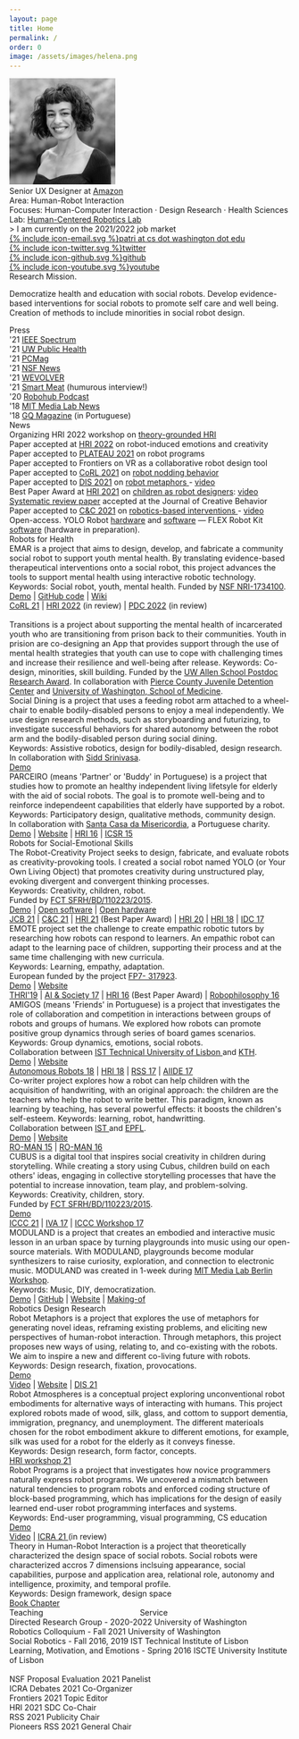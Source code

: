 ```yaml
---
layout: page
title: Home
permalink: /
order: 0
image: /assets/images/helena.png
---
```



<div class="footer-col-wrapper clearfix">

<div class="footer-col body-col-2">
	<img src="/assets/images/patriciaphoto.jpg" id="self_img" class="left padded" style="width: 190px">
</div>

<div class="footer-col body-col-3">
	<div><span class="focus">Senior UX Designer</span> at <a href="https://www.amazon.com" target="_blank">Amazon</a></div>
	<div><span class="focus">Area</span>: Human-Robot Interaction</div>
	<div><span class="focus">Focuses</span>: Human-Computer Interaction · Design Research · Health Sciences</div>
	<div><span class="focus">Lab</span>: <a href="https://hcrlab.cs.washington.edu/" target="_blank">Human-Centered Robotics Lab</a></div>
	<div><span class="focus">> I am currently on the 2021/2022 job market</span></div>


<div class="padding_top smaller">
	<div>
	<a href="mailto:{{ site.email }}" target="_blank"><span class="icon icon--email">{% include icon-email.svg %}</span>patri at cs dot washington dot edu</a>
	</div>
	<div>
	<a href="https://twitter.com/{{ site.twitter_username }}" target="_blank"><span class="icon icon--twitter">{% include icon-twitter.svg %}</span><span class="username">twitter</span></a>
	</div>
	<div>
	<a href="https://github.com/{{ site.github_username }}" target="_blank"><span class="icon icon--github">{% include icon-github.svg %}</span><span class="username">github</span></a>
	</div>
	<div>
	<a href="{{ site.youtube_url }}" target="_blank"><span class="icon icon--youtube">{% include icon-youtube.svg %}</span><span class="username">youtube</span></a>
	</div>
	</div>

</div>


</div>


<div>
	<div>  
<span class="focus right_margin">Research Mission.</span>

Democratize health and education with social robots. Develop evidence-based interventions for social robots to promote self care and well being. Creation of methods to include minorities in social robot design.
</div>


</div>


 <div class="clearfix press-and-news">

<div class="left-box">
	<div class="topic small-margin">Press</div>
	<div>
		<div class="student">'21 <a href="https://spectrum.ieee.org/social-robots-children" target="_blank">IEEE Spectrum</a></div>
		<div class="student">'21 <a href="https://www.washington.edu/populationhealth/2021/09/16/project-emar-works-to-improve-adolescent-mental-health-via-a-co-designed-social-robot/" target="_blank">UW Public Health</a></div>
		<div class="student">'21 <a href="https://www.pcmag.com/news/this-robot-wants-to-help-stressed-out-teens" target="_blank">PCMag</a></div>
		<div class="student">'21 <a href="https://beta.nsf.gov/science-matters/7-cool-nsf-funded-robots-are-advancing-science-and-helping-society?linkId=115574431" target="_blank">NSF News</a></div>
		<div class="student">'21 <a href="https://www.wevolver.com/article/yolo-robot" target="_blank">WEVOLVER</a></div>
		<div class="student">'21 <a href="https://www.youtube.com/watch?v=FbF2zd4D1uI" target="_blank">Smart Meat</a> (humurous interview!)</div>
		<div class="student">'20 <a href="https://robohub.org/fostering-creativity-rss-pioneers-and-the-yolo-robot/" target="_blank">Robohub Podcast</a></div>
		<div class="student">'18 <a href="https://www.youtube.com/watch?v=DhF9PZqpKBY&index=3&list=PLj62-wQeg_DhIx6Ug1EpzgJJrCNDCQlHv" target="_blank">MIT Media Lab News</a></div>
		<div class="student">'18 <a href="https://patricialvesoliveira.files.wordpress.com/2019/03/gq-patricia-alves-oliveira.pdf" target="_blank">GQ Magazine</a> (in Portuguese)</div>
<!-- 		<div class="student">'17 <a href="https://www.ffms.pt/blog/artigo/182/entrevista-gps-16-portugal-beneficiaria-se-houvesse-ligacao-simbiotica-entre-empresas-e-academia" target="_blank">FMS Foundation</a> (in Portuguese)</div> -->
	</div>
</div>
<div class="right-box">
	<div class="topic small-margin">News</div>
	<div>
		<div class="course">Organizing HRI 2022 workshop on <a href="https://theoriahri.wixsite.com/theoria" target="_blank">theory-grounded HRI</a></div>
		<div class="course">Paper accepted at <a href="https://humanrobotinteraction.org/2022/" target="_blank">HRI 2022</a> on robot-induced emotions and creativity</div>
		<div class="course">Paper accepted to <a href="https://2021.plateau-workshop.org/" target="_blank">PLATEAU 2021</a> on robot programs</div>
		<div class="course">Paper accepted to Frontiers on VR as a collaborative robot design tool</div>
		<div class="course">Paper accepted to <a href="https://www.robot-learning.org/" target="_blank">CoRL 2021</a> on <a href="https://openreview.net/forum?id=0WDtVJVwBcf" target="_blank"> robot nodding behavior </a></div>
		<div class="course">Paper accepted to <a href="https://dis.acm.org/2021/" target="_blank">DIS 2021</a> on <a href="https://dl.acm.org/doi/10.1145/3461778.3462060" target="_blank"> robot metaphors </a> - <a href="https://www.youtube.com/watch?v=JpDV9FF3Sf0" target="_blank">video</a></div>
		<div class="course">Best Paper Award at <a href="https://humanrobotinteraction.org/2021/awards/" target="_blank">HRI 2021</a> on <a href="https://dl.acm.org/doi/abs/10.1145/3434073.3444650"> children as robot designers</a>: <a href="https://www.youtube.com/watch?v=E2trLGclTc8&feature=youtu.be" target="_blank">video</a></div>
		<div class="course"><a href="https://onlinelibrary.wiley.com/doi/10.1002/jocb.514" target="_blank">Systematic review paper</a> accepted at the Journal of Creative Behavior</div>
		<div class="course">Paper accepted to <a href="https://dis.acm.org/2021/" target="_blank">C&C 2021</a> on <a href="https://dl.acm.org/doi/fullHtml/10.1145/3450741.3465267" target="_blank"> robotics-based interventions </a> - <a href="https://www.youtube.com/watch?v=6T-QjgF1AEo" target="_blank">video</a></div>

</div>
</div>

</div>


<div class="padding">
	<span class="focus right_margin">Open-access.</span>
YOLO Robot <a href="https://www.sciencedirect.com/science/article/pii/S2468067218300890" target="_blank">hardware</a> and
<a href="https://www.sciencedirect.com/science/article/pii/S2352711019302468" target="_blank">software</a> &mdash;
	 FLEX Robot Kit <a href="https://github.com/mayacakmak/emar" target="_blank">software</a> (hardware in preparation).
</div>

<!-- <div class="padding">
	<span class="focus right_margin">Research Groups.</span>

<a href="https://hcrlab.cs.washington.edu/" target="_blank">Human-Centered Robotics Lab</a> &mdash;

<a href="https://plait-lab.org/" target="_blank">Programming Languages for Approachable and Inclusive Tools (PLAIT)</a> &mdash; 
	 
<a href="https://rise.cs.berkeley.edu/" target="_blank">RISE Lab</a> &mdash;
	 
faculty affiliate at the <a href="https://bids.berkeley.edu/" target="_blank">Berkeley Institute for Data Science (BIDS)</a> 
</div> -->



<div class="topic">Robots for Health</div>

<div>

<div class="project">
	<div class="left_wrapper"><div class="thumbnail_wrapper">
	<div class="thumbnail" style="background-image: url(./assets/images/emar2.png)"></div>
	</div></div>
	<div class="project_description">
	<span class="lead">EMAR</span>
	is a project that aims to design, develop, and fabricate a community social robot to support youth mental health. By translating evidence-based therapeutical interventions onto a social robot, this project advances the tools to support mental health using interactive robotic technology.<br>
	Keywords: Social robot, youth, mental health. Funded by <a href="https://www.nsf.gov/awardsearch/showAward?AWD_ID=1734100" target="_blank">NSF NRI-1734100</a>.
	<div class="extras">
		<div class="links">
			<a href="https://youtu.be/rD5b_UfjV7A" target="_blank">Demo</a> |
			<a href="https://github.com/mayacakmak/emarsoftware" target="_blank">GitHub code</a> |
			<a href="https://github.com/mayacakmak/emarsoftware/wiki" target="_blank">Wiki</a>
		</div>
		<div class="paper_links">
		<a href="https://openreview.net/forum?id=0WDtVJVwBcf" target="_blank">CoRL 21</a> |
		<a href="https://humanrobotinteraction.org/2022/" target="_blank">HRI 2022</a> (in review) |
		<a href="https://pdc2022.org/" target="_blank">PDC 2022</a> (in review)
		</div>
	</div>
	<br>
	</div>
</div>

<div class="project">
	<div class="left_wrapper"><div class="thumbnail_wrapper">
	<div class="thumbnail" style="background-image: url(./assets/images/transitions.png)"></div>
	</div></div>
	<div class="project_description">
	<span class="lead">Transitions</span>
	is a project about supporting the mental health of incarcerated youth who are transitioning from prison back to their communities. Youth in prision are co-designing an App that provides support through the use of mental health strategies that youth can use to cope with challenging times and increase their resilience and well-being after release.
	Keywords: Co-design, minorities, skill building. Funded by the <a href="https://www.cs.washington.edu/academics/postdoc/research-awards">UW Allen School Postdoc Research Award</a>. In collaboration with <a href="https://www.piercecountywa.gov/112/Juvenile-Court" target="_blank">Pierce County Juvenile Detention Center</a> and <a href="https://www.uwmedicine.org/" target="_blank">University of Washington, School of Medicine</a>.
	</div>
</div>

<div class="project">
	<div class="left_wrapper"><div class="thumbnail_wrapper">
	<div class="thumbnail" style="background-image: url(./assets/images/social-dining.png)"></div>
	</div></div>
	<div class="project_description">
	<span class="lead">Social Dining </span>
	is a project that uses a feeding robot arm attached to a wheel-chair to enable bodily-disabled persons to enjoy a meal independently. We use design research methods, such as storyboarding and futurizing, to investigate successful behaviors for shared autonomy between the robot arm and the bodily-disabled person during social dining.<br>
	Keywords: Assistive robotics, design for bodily-disabled, design research.<br>
	In collaboration with <a href="https://scholar.google.com/citations?user=RCi98EAAAAAJ&hl=en" target="_blank">Sidd Srinivasa</a>.
	<div class="extras">
		<div class="links">
			<a href="https://youtu.be/65t3WCXOuBo" target="_blank">Demo</a>
		</div>
	</div>
</div>
</div>

<div class="project">
	<div class="left_wrapper"><div class="thumbnail_wrapper">
	<div class="thumbnail" style="background-image: url(./assets/images/parceiro.png)"></div>
	</div></div>
	<div class="project_description">
	<span class="lead">PARCEIRO </span>
	(means 'Partner' or 'Buddy' in Portuguese) is a project that studies how to promote an healthy independent living lifetsyle for elderly with the aid of social robots. The goal is to promote well-being and to reinforce independeent capabilities that elderly have supported by a robot. <br>
	Keywords: Participatory design, qualitative methods, community design.<br>
	In collaboration with <a href="https://en.scml.pt/" target="_blank">Santa Casa da Misericordia</a>, a Portuguese charity.
	<div class="extras">
		<div class="links">
			<a href="https://vimeo.com/153148841?embedded=true&source=vimeo_logo&owner=6431761" target="_blank">Demo</a> |
			<a href="https://gaips.inesc-id.pt/parceiro/index.html" target="_blank">Website</a> |
			<a href="https://ieeexplore.ieee.org/abstract/document/7451857?casa_token=aWOv9BRcX7wAAAAA:HZXDKRl9SgYZU3VJ8QmacUfDz0Y11SqzjNKMuRccMdFBnWXzbIWAxjszJIoZ_ys6A9wDytng" target="_blank">HRI 16</a> |
			<a href="https://link.springer.com/chapter/10.1007/978-3-319-25554-5_2">ICSR 15</a>
		</div>
	</div>
	</div>
</div>

</div>


<div class="topic">Robots for Social-Emotional Skills</div>

<div>

<div class="project">
	<div class="left_wrapper"><div class="thumbnail_wrapper">
	<div class="thumbnail" style="background-image: url(./assets/images/yolo.png)"></div>
	</div></div>
	<div class="project_description">
	<span class="lead">The Robot-Creativity Project</span>
	seeks to design, fabricate, and evaluate robots as creativity-provoking tools. I created a social robot named YOLO (or Your Own Living Object) that promotes creativity during unstructured play, evoking divergent and convergent thinking processes.<br>
	Keywords: Creativity, children, robot.<br>
	Funded by <a href="https://www.fct.pt/index.phtml.en" target="_blaink">FCT SFRH/BD/110223/2015</a>.
	<div class="extras">
		<div class="links">
			<a href="https://youtu.be/e-K3J5UZ9M4" target="_blank">Demo</a>	|
			<a href="https://github.com/patricialvesoliveira/YOLO-Software" target="_blank">Open software</a> |
			<a href="https://osf.io/kwrft/" target="_blank">Open hardware</a>	
		</div>
		<div class="paper_links">
		<a href="https://onlinelibrary.wiley.com/doi/abs/10.1002/jocb.514" target="_blank">JCB 21</a> |
		<a href="https://dl.acm.org/doi/10.1145/3450741.3465267" target="_blank">C&C 21</a> | 
		<a href="https://dl.acm.org/doi/abs/10.1145/3434073.3444650" target="_blank">HRI 21</a> (Best Paper Award) |
		<a href="https://dl.acm.org/doi/abs/10.1145/3319502.3374817" target="_blank">HRI 20</a> |
		<a href="https://dl.acm.org/doi/abs/10.1145/3173386.3177822" target="_blank">HRI 18</a> |
		<a href="https://dl.acm.org/doi/abs/10.1145/3078072.3084304" target="_blank">IDC 17</a>
		</div>
	</div>
	</div>
</div>

<div class="project">
	<div class="left_wrapper"><div class="thumbnail_wrapper">
	<div class="thumbnail" style="background-image: url(./assets/images/emote.png)"></div>
	</div></div>
	<div class="project_description">
	<span class="lead">EMOTE</span>
	project set the challenge to create empathic robotic tutors by researching how robots can respond to learners. An empathic robot can adapt to the learning pace of children, supporting their process and at the same time challenging with new curricula.<br>
	Keywords: Learning, empathy, adaptation.<br>
	European funded by the project <a href="https://cordis.europa.eu/project/id/317923" target="_blank">FP7- 317923</a>.
	</div>
	<div class="extras">
		<div class="links">
			<a href="https://www.youtube.com/watch?v=tzaxfyUUrCU&t=2s" target="_blank">Demo</a> |
			<a href="http://emote-project.eu/" target="_blank">Website</a>	
		</div>
		<div class="paper_links">
			<a href="https://dl.acm.org/doi/abs/10.1145/3300188" target="_blank">THRI'19</a> |
			<a href="https://link.springer.com/article/10.1007/s00146-016-0667-2" target="_blank">AI & Society 17</a> |
			<a href="https://ieeexplore.ieee.org/abstract/document/7451752" target="_blank">HRI 16</a> (Best Paper Award) |
			<a href="https://books.google.com/books?hl=en&lr=&id=QxKhDQAAQBAJ&oi=fnd&pg=PA240&dq=info:M8cQ0wjXM7QJ:scholar.google.com&ots=ETE2afHB5l&sig=yxS5Uzer6vhKuBQAO8vPd9f4On0#v=onepage&q&f=false" target="_blank">Robophilosophy 16</a>
		</div>
	</div>	
</div>


<div class="project">
	<div class="left_wrapper"><div class="thumbnail_wrapper">
	<div class="thumbnail" style="background-image: url(./assets/images/amigos.png)"></div>
	</div></div>
	<div class="project_description">
	<span class="lead">AMIGOS</span>
	(means 'Friends' in Portuguese) is a project that investigates the role of collaboration and competition in interactions between groups of robots and groups of humans. We explored how robots can promote positive group dynamics through series of board games scenarios. <br>
	Keywords: Group dynamics, emotions, social robots.<br>
	Collaboration between <a href="https://tecnico.ulisboa.pt/en/" target="_blank">IST Technical University of Lisbon </a> and <a href="https://www.kth.se/en" target="_blank">KTH</a>.
	<div class="extras">
		<div class="links">
			<a href="https://www.youtube.com/watch?v=rwvBIDsN6Cc" target="_blank">Demo</a> | <a href="https://gaips.inesc-id.pt/amigos/index.html" target="_blank">Website</a>
		</div>
		<div class="paper_links">
		<a href="https://link.springer.com/article/10.1007/s10514-018-9767-9" target="_blank">Autonomous Robots 18</a> |
		<a href="https://dl.acm.org/doi/abs/10.1145/3171221.3171272?casa_token=anN4g3Ug10gAAAAA:s9MgB4dWXbuHzGgMy3VuIP27LtH10XWqVDpqU-Ix0G0PuLB1XSaXIKTwRCIcLFOKntah2p2Tbdod" target="_blank">HRI 18</a> |
		<a href="https://www.researchgate.net/profile/Filipa-Correia-3/publication/319656179_Groups_of_humans_and_robots_Understanding_membership_preferences_and_team_formation/links/59ba7fc5458515bb9c4c99c3/Groups-of-humans-and-robots-Understanding-membership-preferences-and-team-formation.pdf" target="_blank">RSS 17</a> |
		<a href="https://www.aaai.org/ocs/index.php/AIIDE/AIIDE17/paper/viewPaper/15884" target="_blank">AIIDE 17</a>
		</div>
	</div>
	</div>
</div>

<div class="project">
	<div class="left_wrapper"><div class="thumbnail_wrapper">
	<div class="thumbnail" style="background-image: url(./assets/images/cowriter3.png)"></div>
	</div></div>
	<div class="project_description">
	<span class="lead">Co-writer</span>
	project explores how a robot can help children with the acquisition of handwriting, with an original approach: the children are the teachers who help the robot to write better. This paradigm, known as learning by teaching, has several powerful effects: it boosts the children's self-esteem.
	Keywords: learning, robot, handwritting.<br>
	Collaboration between <a href="https://tecnico.ulisboa.pt/en/" target="_blank"> IST </a> and <a href="https://www.epfl.ch/en/" target="_blank">EPFL</a>.
	<div class="extras">
		<div class="links">
			<a href="https://www.youtube.com/watch?v=6vpgpqja4bY" target="_blank">Demo</a> |
			<a href="https://www.epfl.ch/labs/chili/index-html/research/cowriter/" target="_blank">Website</a>
		</div>
		<div class="paper_links">
		<a href="https://ieeexplore.ieee.org/document/7333678" target="_blank">RO-MAN 15</a> |
		<a href="https://ieeexplore.ieee.org/document/7745170" target="_blank">RO-MAN 16</a> 
		</div>
	</div>
	</div>
</div>

<div class="project">
	<div class="left_wrapper"><div class="thumbnail_wrapper">
	<div class="thumbnail" style="background-image: url(./assets/images/cubus.png)"></div>
	</div></div>
	<div class="project_description">
	<span class="lead">CUBUS</span>
	is a digital tool that inspires social creativity in children during storytelling. While creating a story using Cubus, children build on each others' ideas, engaging in collective storytelling processes that have the potential to increase innovation, team play, and problem-solving.<br>
	Keywords: Creativity, children, story.<br>
	Funded by <a href="https://www.fct.pt/index.phtml.en" target="_blaink">FCT SFRH/BD/110223/2015</a>.
	<div class="extras">
		<div class="links">
			<a href="https://www.youtube.com/watch?v=SzAOqbAxH_4" target="_blank"> Demo</a>
		</div>
		<div class="paper_links">
		<a href="https://computationalcreativity.net/iccc21/wp-content/uploads/2021/09/ICCC_2021_paper_65.pdf" target="_blank"> ICCC 21</a> |
		<a href="https://link.springer.com/chapter/10.1007/978-3-319-67401-8_46" target="_blank"> IVA 17</a> |
		<a href="https://osf.io/ryxs8/" target="_blank"> ICCC Workshop 17</a>
		</div>
	</div>
	</div>
</div>

<div class="project">
	<div class="left_wrapper"><div class="thumbnail_wrapper">
	<div class="thumbnail" style="background-image: url(./assets/images/moduland.png)"></div>
	</div></div>
	<div class="project_description">
	<span class="lead">MODULAND</span>
	is a project that creates an embodied and interactive music lesson in an urban space by turning playgrounds into music using our open-source materials. With MODULAND, playgrounds become modular synthesizers to raise curiosity, exploration, and connection to electronic music. MODULAND was created in 1-week during <a href="https://www.media.mit.edu/events/mlberlin-signalandnoise/" target="_blank">MIT Media Lab Berlin Workshop</a>. <br>
	Keywords: Music, DIY, democratization.
	<div class="extras">
		<div class="links">
			<a href="https://youtu.be/U7e5e7kTkIQ" target="_blank">Demo</a> | 
			<a href="https://github.com/Avnerus/moduland" target="_blank">GitHub</a> | <a href="https://www.media.mit.edu/projects/moduland/overview/" target="_blank">Website</a> | <a href="https://medialabmoduland.wordpress.com/making-of/" target="_blank">Making-of</a>
		</div>
	</div>
	</div>
</div>

</div>

<div class="topic">Robotics Design Research</div>

<div>

<div class="project">
	<div class="left_wrapper"><div class="thumbnail_wrapper">
	<div class="thumbnail" style="background-image: url(./assets/images/metaphors.png)"></div>
	</div></div>
	<div class="project_description">
	<span class="lead">Robot Metaphors</span> is a project that explores the use of metaphors for generating novel ideas, reframing existing problems, and eliciting new perspectives of human-robot interaction. Through metaphors, this project proposes new ways of using, relating to, and co-existing with the robots. We aim to inspire a new and different co-living future with robots. <br>
	Keywords: Design research, fixation, provocations.
	<div class="extras">
		<div class="links">
			<a href="https://www.youtube.com/watch?v=fYAnoSBx3eo&list=PLqhXYFYmZ-VeL4fJyhGX39To1VW4gHUAs&index=13" target="_blank">Demo</a>
		</div>
		<div class="paper_links">
			<a href="https://www.youtube.com/watch?v=JpDV9FF3Sf0" target="_blank">Video</a> |
			<a href="https://robotmetaphors.com/" target="_blank">Website</a> |
			<a href="https://dl.acm.org/doi/10.1145/3461778.3462060" target="_blank">DIS 21</a>
		</div>
	</div>
	</div>
</div>

<div class="project">
	<div class="left_wrapper"><div class="thumbnail_wrapper">
	<div class="thumbnail" style="background-image: url(./assets/images/atmospheres.png)"></div>
	</div></div>
	<div class="project_description">
	<span class="lead">Robot Atmospheres</span> is a conceptual project exploring unconventional robot embodiments for alternative ways of interacting with humans. This project explored robots made of wood, silk, glass, and cottom to support dementia, immigration, pregnancy, and unemployment. The different materioals chosen for the robot embodiment akkure to different emotions, for example, silk was used for a robot for the elderly as it conveys finesse. <br>
	Keywords: Design research, form factor, concepts.
	<div class="extras">
		<div class="links">
			<a href="https://osf.io/cy748/" target="_blank"> HRI workshop 21</a> 
		</div>
	</div>
	</div>
</div>

<div class="project">
	<div class="left_wrapper"><div class="thumbnail_wrapper">
	<div class="thumbnail" style="background-image: url(./assets/images/eup.png)"></div>
	</div></div>
	<div class="project_description">
	<span class="lead">Robot Programs</span> is a project that investigates how novice programmers naturally express robot programs. We uncovered a mismatch between natural tendencies to program robots and enforced coding structure of block-based programming, which has implications for the design of easily learned end-user robot programming interfaces and systems.<br>
	Keywords: End-user programming, visual programming, CS education
	<div class="extras">
		<div class="links">
			<a href="https://youtu.be/VhfPXkQGB5Y" target="_blank">Demo</a>
		</div>
		<div class="paper_links">
			<a href="https://youtu.be/ma2SOZeKJkM" target="_blank">Video</a> | 
			<a href="https://hita-k.github.io/SOBORO.pdf" target="_blank"> ICRA 21 </a> (in review) 
		</div>
	</div>
	</div>
</div>

<div class="project">
	<div class="left_wrapper"><div class="thumbnail_wrapper">
	<div class="thumbnail" style="background-image: url(./assets/images/theory.png)"></div>
	</div></div>
	<div class="project_description">
	<span class="lead">Theory in Human-Robot Interaction</span> is a project that theoretically characterized the design space of social robots. Social robots were characterized accros 7 dimensions inclsuing appearance, social capabilities, purpose and application area, relational role, autonomy and intelligence, proximity, and temporal profile.<br>
	Keywords: Design framework, design space
	<div class="extras">
		<div class="links">
			<a href="https://link.springer.com/chapter/10.1007/978-3-030-42307-0_2" target="_blank"> Book Chapter </a> 
		</div>
	</div>
	</div>
</div>

</div>

<div class="topic small-margin">Teaching &nbsp; &nbsp;&nbsp;&nbsp;&nbsp;&nbsp;&nbsp;&nbsp;&nbsp;&nbsp;&nbsp;&nbsp;&nbsp;&nbsp;&nbsp;&nbsp;&nbsp;&nbsp;&nbsp;&nbsp;&nbsp;&nbsp;&nbsp;&nbsp;&nbsp;&nbsp;&nbsp;&nbsp;&nbsp;&nbsp;&nbsp;&nbsp;&nbsp;&nbsp;&nbsp;&nbsp;&nbsp;&nbsp;&nbsp;&nbsp;&nbsp; Service</div>

<div class="two-col-container">

<div class='service'>
	<span class='service-conf'>Directed Research Group - 2020-2022</span>
	<span class='service-type service-reviewing'>University of Washington</span>
</div>

<div class='service'>
	<span class='service-conf'>Robotics Colloquium - Fall 2021</span>
	<span class='service-type service-reviewing'>University of Washington</span>
</div>

<div class='service'>
	<span class='service-conf'>Social Robotics - Fall 2016, 2019</span>
	<span class='service-type service-reviewing'>IST Technical Institute of Lisbon</span>
</div>

<div class='service'>
	<span class='service-conf'>Learning, Motivation, and Emotions - Spring 2016</span>
	<span class='service-type service-organizing'>ISCTE University Institute of Lisbon</span>
</div>	

<div class='service'>
	<span class='service-conf'> &nbsp; </span>
<!-- 	<span class='service-type service-organizing'></span> -->
</div>	

<div class='service'>
	<span class='service-conf'>NSF Proposal Evaluation 2021</span>
	<span class='service-type service-reviewing'>Panelist</span>
</div>

<div class='service'>
	<span class='service-conf'>ICRA Debates 2021</span>
	<span class='service-type service-organizing'>Co-Organizer</span>
</div>

<div class='service'>
	<span class='service-conf'>Frontiers 2021</span>
	<span class='service-type service-reviewing'>Topic Editor</span>
</div>

<div class='service'>
	<span class='service-conf'>HRI 2021</span>
	<span class='service-type service-organizing'>SDC Co-Chair</span>
</div>

<div class='service'>
	<span class='service-conf'>RSS 2021</span>
	<span class='service-type service-organizing'>Publicity Chair</span>
</div>

<div class='service'>
	<span class='service-conf'>Pioneers RSS 2021</span>
	<span class='service-type service-organizing'>General Chair</span>
</div>


</div>